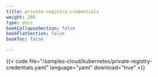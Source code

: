 ```yaml
---
title: private-registry-credentials
weight: 260
type: docs
bookCollapseSection: false
bookFlatSection: false
bookToc: false

---
```


{{< code file="/samples-cloud/kubernetes/private-registry-credentials.yaml" language="yaml" download="true" >}}
